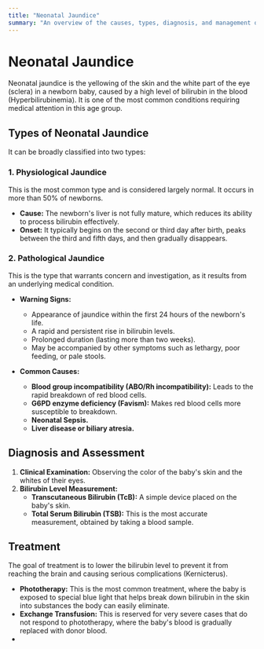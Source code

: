 ```yaml
---
title: "Neonatal Jaundice"
summary: "An overview of the causes, types, diagnosis, and management of jaundice in newborns."
---
```


# Neonatal Jaundice

Neonatal jaundice is the yellowing of the skin and the white part of the eye (sclera) in a newborn baby, caused by a high level of bilirubin in the blood (Hyperbilirubinemia). It is one of the most common conditions requiring medical attention in this age group.

## Types of Neonatal Jaundice

It can be broadly classified into two types:

### 1. Physiological Jaundice
This is the most common type and is considered largely normal. It occurs in more than 50% of newborns.
* **Cause:** The newborn's liver is not fully mature, which reduces its ability to process bilirubin effectively.
* **Onset:** It typically begins on the second or third day after birth, peaks between the third and fifth days, and then gradually disappears.

### 2. Pathological Jaundice
This is the type that warrants concern and investigation, as it results from an underlying medical condition.
* **Warning Signs:**
    * Appearance of jaundice within the first 24 hours of the newborn's life.
    * A rapid and persistent rise in bilirubin levels.
    * Prolonged duration (lasting more than two weeks).
    * May be accompanied by other symptoms such as lethargy, poor feeding, or pale stools.

* **Common Causes:**
    * **Blood group incompatibility (ABO/Rh incompatibility):** Leads to the rapid breakdown of red blood cells.
    * **G6PD enzyme deficiency (Favism):** Makes red blood cells more susceptible to breakdown.
    * **Neonatal Sepsis.**
    * **Liver disease or biliary atresia.**

## Diagnosis and Assessment

1.  **Clinical Examination:** Observing the color of the baby's skin and the whites of their eyes.
2.  **Bilirubin Level Measurement:**
    * **Transcutaneous Bilirubin (TcB):** A simple device placed on the baby's skin.
    * **Total Serum Bilirubin (TSB):** This is the most accurate measurement, obtained by taking a blood sample.

## Treatment

The goal of treatment is to lower the bilirubin level to prevent it from reaching the brain and causing serious complications (Kernicterus).

* **Phototherapy:** This is the most common treatment, where the baby is exposed to special blue light that helps break down bilirubin in the skin into substances the body can easily eliminate.
* **Exchange Transfusion:** This is reserved for very severe cases that do not respond to phototherapy, where the baby's blood is gradually replaced with donor blood.
* 
